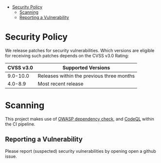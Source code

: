 - [Security Policy](#security-policy)
  - [Scanning](#scanning) 
  - [Reporting a Vulnerability](#reporting-a-vulnerability)

# Security Policy

We release patches for security vulnerabilities. Which versions are eligible for
receiving such patches depends on the CVSS v3.0 Rating:

| CVSS v3.0 | Supported Versions                        |
| --------- | ----------------------------------------- |
| 9.0-10.0  | Releases within the previous three months |
| 4.0-8.9   | Most recent release                       |

# Scanning

This project makes use of [OWASP dependency check](https://owasp.org/www-project-dependency-check/), and [CodeQL](https://codeql.github.com/) within the CI pipeline. 

## Reporting a Vulnerability

Please report (suspected) security vulnerabilities by opening open a github issue.
